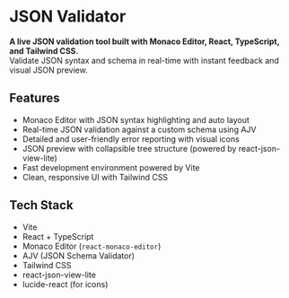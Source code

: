 # JSON Validator

**A live JSON validation tool built with Monaco Editor, React, TypeScript, and Tailwind CSS.**  
Validate JSON syntax and schema in real-time with instant feedback and visual JSON preview.

## Features

- Monaco Editor with JSON syntax highlighting and auto layout
- Real-time JSON validation against a custom schema using AJV
- Detailed and user-friendly error reporting with visual icons
- JSON preview with collapsible tree structure (powered by react-json-view-lite)
- Fast development environment powered by Vite
- Clean, responsive UI with Tailwind CSS

## Tech Stack

- Vite
- React + TypeScript
- Monaco Editor (`react-monaco-editor`)
- AJV (JSON Schema Validator)
- Tailwind CSS
- react-json-view-lite
- lucide-react (for icons)
